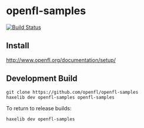 openfl-samples
============
[![Build Status](https://travis-ci.org/openfl/openfl-samples.png)](https://travis-ci.org/openfl/openfl-samples)


Install
-------

http://www.openfl.org/documentation/setup/


Development Build
-----------------

    git clone https://github.com/openfl/openfl-samples
    haxelib dev openfl-samples openfl-samples

To return to release builds:

    haxelib dev openfl-samples
	
